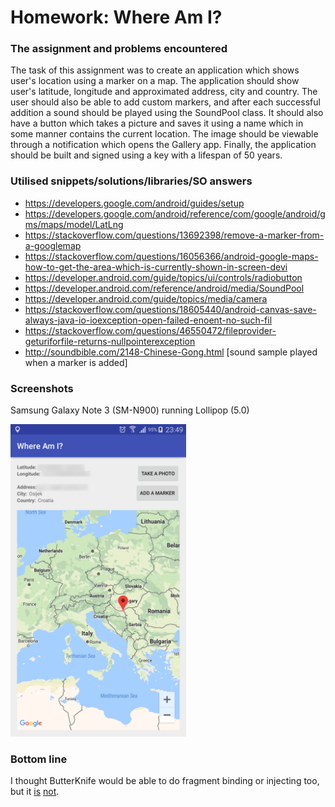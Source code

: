 # Homework: Where Am I?


### The assignment and problems encountered

The task of this assignment was to create an application which shows user's location using a marker on a map. The application should show user's latitude, longitude and approximated address, city and country. The user should also be able to add custom markers, and after each successful addition a sound should be played using the SoundPool class. It should also have a button which
takes a picture and saves it using a name which in some manner contains the current location. The image should be viewable through a notification which opens the Gallery app. Finally, the application should be built and signed using a key with a lifespan of 50 years.

### Utilised snippets/solutions/libraries/SO answers

* https://developers.google.com/android/guides/setup
* https://developers.google.com/android/reference/com/google/android/gms/maps/model/LatLng
* https://stackoverflow.com/questions/13692398/remove-a-marker-from-a-googlemap
* https://stackoverflow.com/questions/16056366/android-google-maps-how-to-get-the-area-which-is-currently-shown-in-screen-devi
* https://developer.android.com/guide/topics/ui/controls/radiobutton
* https://developer.android.com/reference/android/media/SoundPool
* https://developer.android.com/guide/topics/media/camera
* https://stackoverflow.com/questions/18605440/android-canvas-save-always-java-io-ioexception-open-failed-enoent-no-such-fil
* https://stackoverflow.com/questions/46550472/fileprovider-geturiforfile-returns-nullpointerexception
* http://soundbible.com/2148-Chinese-Gong.html [sound sample played when a marker is added]

### Screenshots

Samsung Galaxy Note 3 (SM-N900) running Lollipop (5.0)

<img src="_docs/note3_lp_mainscreen.png" height="500px"/>

### Bottom line

I thought ButterKnife would be able to do fragment binding or injecting too, but it [is](https://github.com/JakeWharton/butterknife/issues/15) [not](https://github.com/JakeWharton/butterknife/issues/685).
